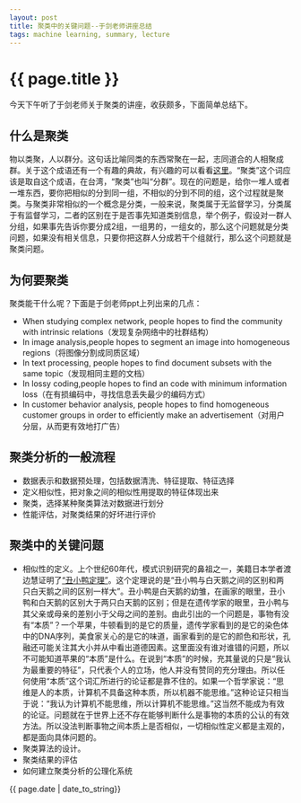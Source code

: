 ```yaml
---
layout: post
title: 聚类中的关键问题--于剑老师讲座总结
tags: machine learning, summary, lecture
---
```


# {{ page.title }}

今天下午听了于剑老师关于聚类的讲座，收获颇多，下面简单总结下。

## 什么是聚类

物以类聚，人以群分。这句话比喻同类的东西常聚在一起，志同道合的人相聚成群。关于这个成语还有一个有趣的典故，有兴趣的可以看看[这里](http://baike.baidu.com/view/412596.htm)。“聚类”这个词应该是取自这个成语，在台湾，“聚类”也叫“分群”。现在的问题是，给你一堆人或者一堆东西，要你把相似的分到同一组，不相似的分到不同的组，这个过程就是聚类。与聚类非常相似的一个概念是分类，一般来说，聚类属于无监督学习，分类属于有监督学习，二者的区别在于是否事先知道类别信息，举个例子，假设对一群人分组，如果事先告诉你要分成2组，一组男的，一组女的，那么这个问题就是分类问题，如果没有相关信息，只要你把这群人分成若干个组就行，那么这个问题就是聚类问题。

## 为何要聚类

聚类能干什么呢？下面是于剑老师ppt上列出来的几点：

- When studying complex network, people hopes to find the community
with intrinsic relations（发现复杂网络中的社群结构）
- In image analysis,people hopes to segment an image into
homogeneous regions（将图像分割成同质区域）
- In text processing, people hopes to find document subsets with the
same topic（发现相同主题的文档）
- In lossy coding,people hopes to find an code with minimum
information loss（在有损编码中，寻找信息丢失最少的编码方式）
- In customer behavior analysis, people hopes to find homogeneous
customer groups in order to efficiently make an advertisement（对用户分层，从而更有效地打广告）


## 聚类分析的一般流程

- 数据表示和数据预处理，包括数据清洗、特征提取、特征选择
- 定义相似性，把对象之间的相似性用提取的特征体现出来
- 聚类，选择某种聚类算法对数据进行划分
- 性能评估，对聚类结果的好坏进行评价

## 聚类中的关键问题

- 相似性的定义。上个世纪60年代，模式识别研究的鼻祖之一，美籍日本学者渡边慧证明了[“丑小鸭定理”](http://baike.baidu.com/view/815246.htm)。这个定理说的是“丑小鸭与白天鹅之间的区别和两只白天鹅之间的区别一样大”。丑小鸭是白天鹅的幼雏，在画家的眼里，丑小鸭和白天鹅的区别大于两只白天鹅的区别；但是在遗传学家的眼里，丑小鸭与其父亲或母亲的差别小于父母之间的差别。由此引出的一个问题是，事物有没有“本质”？一个苹果，牛顿看到的是它的质量，遗传学家看到的是它的染色体中的DNA序列，美食家关心的是它的味道，画家看到的是它的颜色和形状，孔融还可能关注其大小并从中看出道德因素。这里面没有谁对谁错的问题，所以不可能知道苹果的“本质”是什么。在说到“本质”的时候，充其量说的只是“我认为最重要的特征”，只代表个人的立场，他人并没有赞同的充分理由。所以任何使用“本质”这个词汇所进行的论证都是靠不住的。如果一个哲学家说：“思维是人的本质，计算机不具备这种本质，所以机器不能思维。”这种论证只相当于说：“我认为计算机不能思维，所以计算机不能思维。”这当然不能成为有效的论证。问题就在于世界上还不存在能够判断什么是事物的本质的公认的有效方法。所以没法判断事物之间本质上是否相似，一切相似性定义都是主观的，都是面向具体问题的。
- 聚类算法的设计。
- 聚类结果的评估
- 如何建立聚类分析的公理化系统


{{ page.date | date_to_string}}

